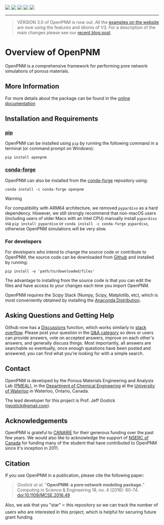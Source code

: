 [![](https://github.com/PMEAL/OpenPNM/actions/workflows/nightly.yml/badge.svg)](https://github.com/PMEAL/OpenPNM/actions/workflows/nightly.yml)
[![](https://codecov.io/gh/PMEAL/OpenPNM/branch/dev/graph/badge.svg)](https://codecov.io/gh/PMEAL/OpenPNM)
[![](https://img.shields.io/badge/Documentation-Read-blue.svg)](https://pmeal.github.io/OpenPNM/)
[![](https://badge.fury.io/py/openpnm.svg)](https://pypi.python.org/pypi/openpnm)
[![](https://anaconda.org/conda-forge/openpnm/badges/installer/conda.svg)](https://anaconda.org/conda-forge/openpnm)

-----

> VERSION 3.0 of OpenPNM is now out. All the [examples on the website](https://openpnm.org/_examples/index.html) are now using the features and idioms of V3. For a description of the main changes please see our [recent blog post](http://pmeal.com/posts/2022-10-10-notebook-post/). 

# Overview of OpenPNM

OpenPNM is a comprehensive framework for performing pore network simulations of porous materials.

## More Information

For more details about the package can be found in the [online documentation](https://openpnm.org)

## Installation and Requirements

### [pip](https://pypi.org/project/openpnm/)
OpenPNM can be installed using `pip` by running the following command in a terminal (or command prompt on Windows):

```shell
pip install openpnm
```

### [conda-forge](https://anaconda.org/conda-forge/openpnm)
OpenPNM can also be installed from the [conda-forge](https://anaconda.org/conda-forge/openpnm) repository using:

```
conda install -c conda-forge openpnm
```

> [!WARNING]  
> For compatibility with ARM64 architecture, we removed `pypardiso` as a hard dependency. However, we still strongly recommend that non-macOS users (including users of older Macs with an Intel CPU) manually install `pypardiso` via `pip install pypardiso` or `conda install -c conda-forge pypardiso`, otherwise OpenPNM simulations will be very slow.

### For developers
For developers who intend to change the source code or contribute to OpenPNM, the source code can be downloaded from [Github](https://github.com/PMEAL/OpenPNM/) and installed by running:

```
pip install -e 'path/to/downloaded/files'
```

The advantage to installing from the source code is that you can edit the files and have access to your changes each time you import OpenPNM.

OpenPNM requires the Scipy Stack (Numpy, Scipy, Matplotlib, etc), which is most conveniently obtained by installing the [Anaconda Distribution](https://www.anaconda.com/download/).

## Asking Questions and Getting Help

Github now has a [Discussions](https://github.com/PMEAL/OpenPNM/discussions) function, which works similarly to [stack overflow](https://www.stackoverflow.com).  Please post your question in the [Q&A category](https://github.com/PMEAL/OpenPNM/discussions?discussions_q=category%3AQ%26A) so devs or users can provide answers, vote on accepted answers, improve on each other's answers, and generally discuss things. Most importantly, all answers are searchable so eventually, once enough questions have been posted and answered, you can find what you're looking for with a simple search.

## Contact

OpenPNM is developed by the Porous Materials Engineering and Analysis Lab [(PMEAL)](http://pmeal.com), in the [Department of Chemical Engineering](https://uwaterloo.ca/chemical-engineering/) at the [University of Waterloo](https://uwaterloo.ca/) in Waterloo, Ontario, Canada.

The lead developer for this project is Prof. Jeff Gostick (jgostick@gmail.com).

## Acknowledgements

OpenPNM is grateful to [CANARIE](https://canarie.ca) for their generous funding over the past few years.  We would also like to acknowledge the support of [NSERC of Canada](https://www.nserc-crsng.gc.ca/) for funding many of the student that have contributed to OpenPNM since it's inception in 2011.

## Citation

If you use OpenPNM in a publication, please cite the following paper:

> _Gostick et al._ "**OpenPNM: a pore network modeling package.**" Computing in Science & Engineering 18, no. 4 (2016): 60-74.
> [doi:10.1109/MCSE.2016.49](https://ieeexplore.ieee.org/document/7478437)

Also, we ask that you "star" :star: this repository so we can track the number of users who are interested in this project, which is helpful for securing future grant funding.
